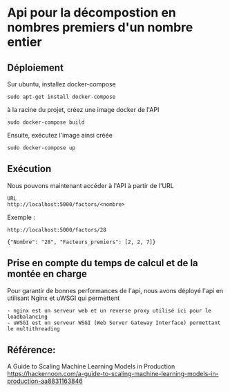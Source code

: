 
# Api pour la décompostion en nombres premiers d'un nombre entier
## Déploiement

Sur ubuntu, installez docker-compose

	sudo apt-get install docker-compose

à la racine du projet, créez une image docker de l'API

	sudo docker-compose build

Ensuite, exécutez l'image ainsi créée

	sudo docker-compose up

## Exécution

Nous pouvons maintenant accéder à l'API à partir de l'URL

	URL
	http://localhost:5000/factors/<nombre>

Exemple :

	http://localhost:5000/factors/28

	{"Nombre": "28", "Facteurs_premiers": [2, 2, 7]}

## Prise en compte du temps de calcul et de la montée en charge

Pour garantir de bonnes performances de l'api, nous avons déployé l'api en utilisant Nginx et uWSGI qui permettent

    - nginx est un serveur web et un reverse proxy utilisé ici pour le loadbalancing
    - uWSGI est un serveur WSGI (Web Server Gateway Interface) permettant le multithreading 

## Référence: 
A Guide to Scaling Machine Learning Models in Production
https://hackernoon.com/a-guide-to-scaling-machine-learning-models-in-production-aa8831163846


